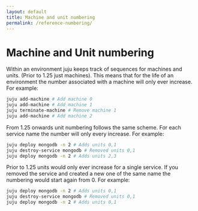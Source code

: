 ```yaml
---
layout: default
title: Machine and unit numbering  
permalink: /reference-numbering/
---
```


# Machine and Unit numbering

Within an environment juju keeps track of sequences for machines and units.
(Prior to 1.25 just machines). This means that for the life of an environment the number
associated with a machine will only ever increase. For example:

```bash
juju add-machine # Add machine 0
juju add-machine # Add machine 1
juju terminate-machine # Remove machine 1
juju add-machine # Add machine 2
```

From 1.25 onwards unit numbering follows the same scheme. For each service name the number
will only every increase. For example:
```bash
juju deploy mongodb -n 2 # Adds units 0,1
juju destroy-service mongodb # Removed units 0,1
juju deploy mongodb -n 2 # Adds units 2,3
```

Prior to 1.25 units would only ever increase for a single service. If you removed
the service and created a new one of the same name the numbering would start again from 0.
For example:

```bash
juju deploy mongodb -n 2 # Adds units 0,1
juju destroy-service mongodb # Removed units 0,1
juju deploy mongodb -n 2 # Adds units 0,1
```
